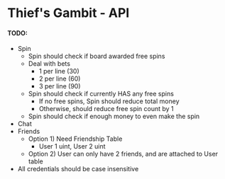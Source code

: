 # Thief's Gambit - API

#### TODO:
- Spin
  - Spin should check if board awarded free spins
  - Deal with bets
    - 1 per line (30)
    - 2 per line (60)
    - 3 per line (90)
  - Spin should check if currently HAS any free spins
    - If no free spins, Spin should reduce total money
    - Otherwise, should reduce free spin count by 1
  - Spin should check if enough money to even make the spin
- Chat
- Friends
  - Option 1) Need Friendship Table
    - User 1 uint, User 2 uint
  - Option 2) User can only have 2 friends, and are attached to User table
- All credentials should be case insensitive